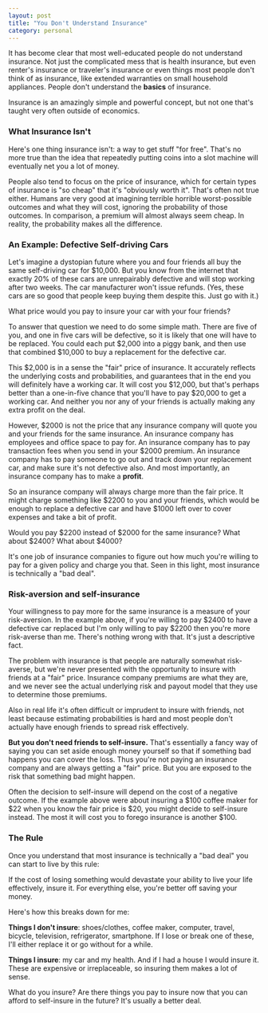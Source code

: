 ```yaml
---
layout: post
title: "You Don't Understand Insurance"
category: personal
---
```


It has become clear that most well-educated people do not understand insurance. Not just the complicated mess that is health insurance, but even renter's insurance or traveler's insurance or even things most people don't think of as insurance, like extended warranties on small household appliances. People don't understand the **basics** of insurance.

Insurance is an amazingly simple and powerful concept, but not one that's taught very often outside of economics.

### What Insurance Isn't

Here's one thing insurance isn't: a way to get stuff "for free". That's no more true than the idea that repeatedly putting coins into a slot machine will eventually net you a lot of money.

People also tend to focus on the price of insurance, which for certain types of insurance is "so cheap" that it's "obviously worth it". That's often not true either. Humans are very good at imagining terrible horrible worst-possible outcomes and what they will cost, ignoring the probability of those outcomes. In comparison, a premium will almost always seem cheap. In reality, the probability makes all the difference.

### An Example: Defective Self-driving Cars

Let's imagine a dystopian future where you and four friends all buy the same self-driving car for $10,000. But you know from the internet that exactly 20% of these cars are unrepairably defective and will stop working after two weeks. The car manufacturer won't issue refunds. (Yes, these cars are so good that people keep buying them despite this. Just go with it.)

What price would you pay to insure your car with your four friends?

To answer that question we need to do some simple math. There are five of you, and one in five cars will be defective, so it is likely that one will have to be replaced. You could each put $2,000 into a piggy bank, and then use that combined $10,000 to buy a replacement for the defective car.

This $2,000 is in a sense the "fair" price of insurance. It accurately reflects the underlying costs and probabilities, and guarantees that in the end you will definitely have a working car. It will cost you $12,000, but that's perhaps better than a one-in-five chance that you'll have to pay $20,000 to get a working car. And neither you nor any of your friends is actually making any extra profit on the deal.

However, $2000 is not the price that any insurance company will quote you and your friends for the same insurance. An insurance company has employees and office space to pay for. An insurance company has to pay transaction fees when you send in your $2000 premium. An insurance company has to pay someone to go out and track down your replacement car, and make sure it's not defective also. And most importantly, an insurance company has to make a **profit**.

So an insurance company will always charge more than the fair price. It might charge something like $2200 to you and your friends, which would be enough to replace a defective car and have $1000 left over to cover expenses and take a bit of profit.

Would you pay $2200 instead of $2000 for the same insurance? What about $2400? What about $4000?

It's one job of insurance companies to figure out how much you're willing to pay for a given policy and charge you that. Seen in this light, most insurance is technically a "bad deal".

### Risk-aversion and self-insurance

Your willingness to pay more for the same insurance is a measure of your risk-aversion. In the example above, if you're willing to pay $2400 to have a defective car replaced but I'm only willing to pay $2200 then you're more risk-averse than me. There's nothing wrong with that. It's just a descriptive fact.

The problem with insurance is that people are naturally somewhat risk-averse, but we're never presented with the opportunity to insure with friends at a "fair" price. Insurance company premiums are what they are, and we never see the actual underlying risk and payout model that they use to determine those premiums.

Also in real life it's often difficult or imprudent to insure with friends, not least because estimating probabilities is hard and most people don't actually have enough friends to spread risk effectively.

**But you don't need friends to self-insure.** That's essentially a fancy way of saying you can set aside enough money yourself so that if something bad happens you can cover the loss. Thus you're not paying an insurance company and are always getting a "fair" price. But you are exposed to the risk that something bad might happen.

Often the decision to self-insure will depend on the cost of a negative outcome. If the example above were about insuring a $100 coffee maker for $22 when you know the fair price is $20, you might decide to self-insure instead. The most it will cost you to forego insurance is another $100.

### The Rule

Once you understand that most insurance is technically a "bad deal" you can start to live by this rule:

If the cost of losing something would devastate your ability to live your life effectively, insure it. For everything else, you're better off saving your money.

Here's how this breaks down for me:

**Things I don't insure**: shoes/clothes, coffee maker, computer, travel, bicycle, television, refrigerator, smartphone. If I lose or break one of these, I'll either replace it or go without for a while.

**Things I insure**: my car and my health. And if I had a house I would insure it. These are expensive or irreplaceable, so insuring them makes a lot of sense.

What do you insure? Are there things you pay to insure now that you can afford to self-insure in the future? It's usually a better deal.